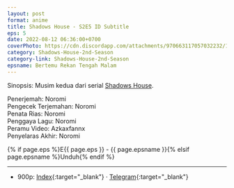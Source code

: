 ```yaml
---
layout: post
format: anime
title: Shadows House - S2E5 ID Subtitle
eps: 5
date: 2022-08-12 06:36:00+0700
coverPhoto: https://cdn.discordapp.com/attachments/970663117057032232/1005295023727841290/mpv-shot0116.jpg
category: Shadows-House-2nd-Season
category-link: Shadows-House-2nd-Season
epsname: Bertemu Rekan Tengah Malam
---
```


Sinopsis: Musim kedua dari serial [Shadows House](https://a-1fansub.github.io/Shadows-House-Paketan).

Penerjemah: Noromi<br>
Pengecek Terjemahan: Noromi<br>
Penata Rias: Noromi<br>
Penggaya Lagu: Noromi<br>
Peramu Video: Azkaxfannx<br>
Penyelaras Akhir: Noromi<br>

{% if page.eps %}E{{ page.eps }} - {{ page.epsname }}{% elsif page.epsname %}Unduh{% endif %}

---
- 900p: [Index](https://proyek.a-1ddl.workers.dev/0:/Musim%20Panas%202022/%5BWEB%5D/%5BA-1%5D%20Shadows%20House%202nd%20Season%20%5BWEB%5D%5Bx264%20900p%5D%5BAAC%5D/%5BA-1%5D%20Shadows%20House%202nd%20Season%20-%2005%20%5BWEB%5D%5Bx264%20900p%5D%5BAAC%5D%5BFEBC20E8%5D.mkv){:target="_blank"} &middot; [Telegram](https://t.me/a1fansubweeklies/107){:target="_blank"}
